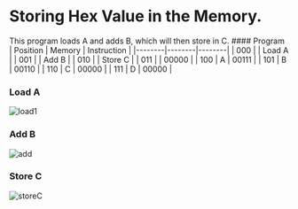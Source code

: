 # Storing Hex Value in the Memory.
This program loads A and adds B, which will then store in C.
    #### Program
| Position | Memory | Instruction |
|--------|--------|--------|
| 000 |  | Load A |
| 001 |  | Add B |
| 010 |  | Store C |
| 011 |  | 00000 |
| 100 | A | 00111 |
| 101 | B | 00110 |
| 110 | C | 00000 |
| 111 | D | 00000 |

### Load A
![load1](https://github.com/user-attachments/assets/0a5e94e5-72d1-4ef9-9f90-9d3333899a84)

### Add B
![add](https://github.com/user-attachments/assets/cfaee19d-969f-480a-ab17-e2f5731f2108)

### Store C
![storeC](https://github.com/user-attachments/assets/63293266-5635-44c5-aaee-517d7811b814)
